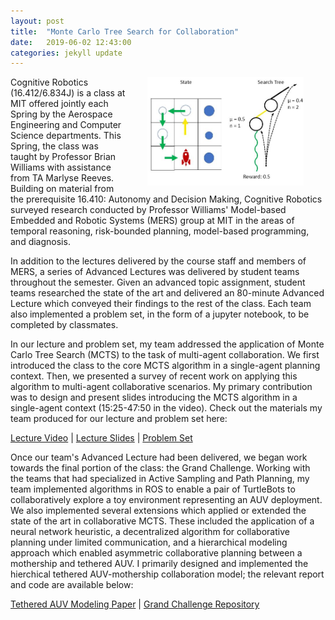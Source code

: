 ```yaml
---
layout: post
title:  "Monte Carlo Tree Search for Collaboration"
date:   2019-06-02 12:43:00
categories: jekyll update
---
```


<img align="right" width="250" src="/img/mcts-illustration.JPG" style="padding: 0 35px">


Cognitive Robotics (16.412/6.834J) is a class at MIT offered jointly each Spring by the Aerospace Engineering and Computer Science departments. This Spring, the class was taught by Professor Brian Williams with assistance from TA Marlyse Reeves. Building on material from the prerequisite 16.410: Autonomy and Decision Making, Cognitive Robotics surveyed research conducted by Professor Williams' Model-based Embedded and Robotic Systems (MERS) group at MIT in the areas of temporal reasoning, risk-bounded planning, model-based programming, and diagnosis.

In addition to the lectures delivered by the course staff and members of MERS, a series of Advanced Lectures was delivered by student teams throughout the semester. Given an advanced topic assignment, student teams researched the state of the art and delivered an 80-minute Advanced Lecture which conveyed their findings to the rest of the class. Each team also implemented a problem set, in the form of a jupyter notebook, to be completed by classmates.

In our lecture and problem set, my team addressed the application of Monte Carlo Tree Search (MCTS) to the task of multi-agent collaboration. We first introduced the class to the core MCTS algorithm in a single-agent planning context. Then, we presented a survey of recent work on applying this algorithm to multi-agent collaborative scenarios. My primary contribution was to design and present slides introducing the MCTS algorithm in a single-agent context (15:25-47:50 in the video). Check out the materials my team produced for our lecture and problem set here:

[Lecture Video](https://www.youtube.com/watch?v=xPrZT5QDC7c "Lecture Video") \| [Lecture Slides](https://github.com/canpu/mcts-tutorial/blob/master/MCTS.pdf "Lecture Slides") \| [Problem Set](https://github.com/canpu/mcts-tutorial "Problem Set")

Once our team's Advanced Lecture had been delivered, we began work towards the final portion of the class: the Grand Challenge. Working with the teams that had specialized in Active Sampling and Path Planning, my team implemented algorithms in ROS to enable a pair of TurtleBots to collaboratively explore a toy environment representing an AUV deployment. We also implemented several extensions which applied or extended the state of the art in collaborative MCTS. These included the application of a neural network heuristic, a decentralized algorithm for collaborative planning under limited communication, and a hierarchical modeling approach which enabled asymmetric collaborative planning between a mothership and tethered AUV. I primarily designed and implemented the hierchical tethered AUV-mothership collaboration model; the relevant report and code are available below:

[Tethered AUV Modeling Paper](https://github.com/gmargo11/gmargo11.github.io/blob/master/resources/Tethered_AUV_Planning.pdf "Paper") \| [Grand Challenge Repository](https://github.com/16412-cogrob-2019/mcts "Grand Challenge Repository") 
